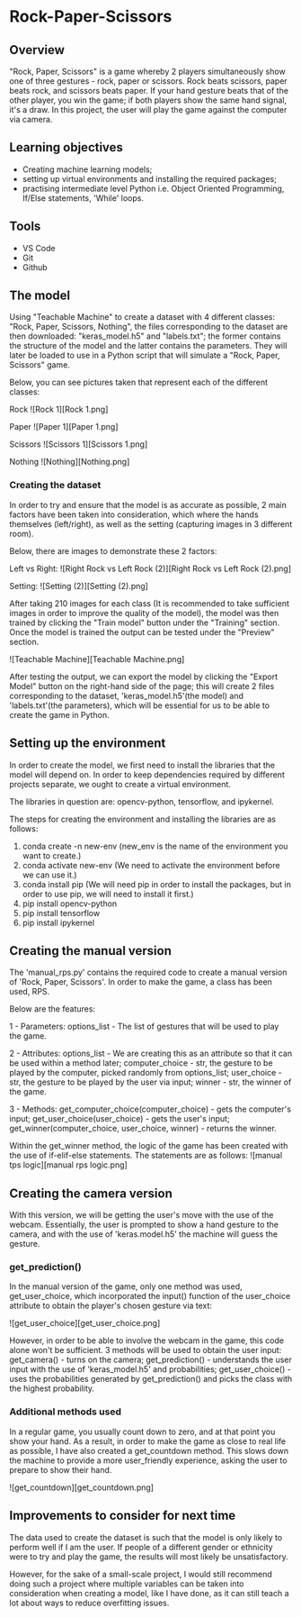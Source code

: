 # Rock-Paper-Scissors

## Overview

"Rock, Paper, Scissors" is a game whereby 2 players simultaneously show one of three gestures - rock, paper or scissors. Rock beats scissors, paper beats rock, and scissors beats paper. If your hand gesture beats that of the other player, you win the game; if both players show the same hand signal, it's a draw. In this project, the user will play the game against the computer via camera.

## Learning objectives

- Creating machine learning models;
- setting up virtual environments and installing the required packages;
- practising intermediate level Python i.e. Object Oriented Programming, If/Else statements, 'While' loops.

## Tools

- VS Code
- Git
- Github

## The model

Using "Teachable Machine" to create a dataset with 4 different classes: "Rock, Paper, Scissors, Nothing", the files corresponding to the dataset are then downloaded: "keras_model.h5" and "labels.txt"; the former contains the structure of the model and the latter contains the parameters. They will later be loaded to use in a Python script that will simulate a "Rock, Paper, Scissors" game.

Below, you can see pictures taken that represent each of the different classes:

Rock
![Rock 1][Rock 1.png]

Paper
![Paper 1][Paper 1.png]

Scissors
![Scissors 1][Scissors 1.png]

Nothing
![Nothing][Nothing.png]


### Creating the dataset

In order to try and ensure that the model is as accurate as possible, 2 main factors have been taken into consideration, which where the hands themselves (left/right), as well as the setting (capturing images in 3 different room). 

Below, there are images to demonstrate these 2 factors:

Left vs Right:
![Right Rock vs Left Rock (2)][Right Rock vs Left Rock (2).png]

Setting:
![Setting (2)][Setting (2).png]

After taking 210 images for each class (It is recommended to take sufficient images in order to improve the quality of the model), the model was then trained by clicking the "Train model" button under the "Training" section. Once the model is trained the output can be tested under the "Preview" section.

![Teachable Machine][Teachable Machine.png]

After testing the output, we can export the model by clicking the "Export Model" button on the right-hand side of the page; this will create 2 files corresponding to the dataset, 'keras_model.h5'(the model) and 'labels.txt'(the parameters), which will be essential for us to be able to create the game in Python.

## Setting up the environment

In order to create the model, we first need to install the libraries that the model will depend on. In order to keep dependencies required by different projects separate, we ought to create a virtual environment.

The libraries in question are: opencv-python, tensorflow, and ipykernel.

The steps for creating the environment and installing the libraries are as follows:

1) conda create -n new-env (new_env is the name of the environment you want to create.)
2) conda activate new-env (We need to activate the environment before we can use it.)
3) conda install pip (We will need pip in order to install the packages, but in order to use pip, we will need to install it first.)
4) pip install opencv-python
5) pip install tensorflow
6) pip install ipykernel

## Creating the manual version

The 'manual_rps.py' contains the required code to create a manual version of 'Rock, Paper, Scissors'. In order to make the game, a class has been used, RPS.

Below are the features:

1 - Parameters:
    options_list - The list of gestures that will be used to play the game.

2 - Attributes:
    options_list - We are creating this as an attribute so that it can be used within a method later;
    computer_choice - str, the gesture to be played by the computer, picked randomly from options_list;
    user_choice - str, the gesture to be played by the user via input;
    winner - str, the winner of the game.

3 - Methods:
    get_computer_choice(computer_choice) - gets the computer's input;
    get_user_choice(user_choice) - gets the user's input;
    get_winner(computer_choice, user_choice, winner) - returns the winner.

Within the get_winner method, the logic of the game has been created with the use of if-elif-else statements. The statements are as follows:
![manual tps logic][manual rps logic.png]

## Creating the camera version

With this version, we will be getting the user's move with the use of the webcam. Essentially, the user is prompted to show a hand gesture to the camera, and with the use of 'keras.model.h5' the machine will guess the gesture.

### get_prediction()

In the manual version of the game, only one method was used, get_user_choice, which incorporated the input() function of the user_choice attribute to obtain the player's chosen gesture via text:

![get_user_choice][get_user_choice.png]

However, in order to be able to involve the webcam in the game, this code alone won't be sufficient. 3 methods will be used to obtain the user input:
    get_camera() - turns on the camera;
    get_prediction() - understands the user input with the use of 'keras_model.h5' and probabilities;
    get_user_choice() - uses the probabilities generated by get_prediction() and picks the class with the highest probability.

### Additional methods used

In a regular game, you usually count down to zero, and at that point you show your hand. As a result, in order to make the game as close to real life as possible, I have also created a get_countdown method. This slows down the machine to provide a more user_friendly experience, asking the user to prepare to show their hand.

![get_countdown][get_countdown.png]

## Improvements to consider for next time

The data used to create the dataset is such that the model is only likely to perform well if I am the user. If people of a different gender or ethnicity were to try and play the game, the results will most likely be unsatisfactory.

However, for the sake of a small-scale project, I would still recommend doing such a project where multiple variables can be taken into consideration when creating a model, like I have done, as it can still teach a lot about ways to reduce overfitting issues.



